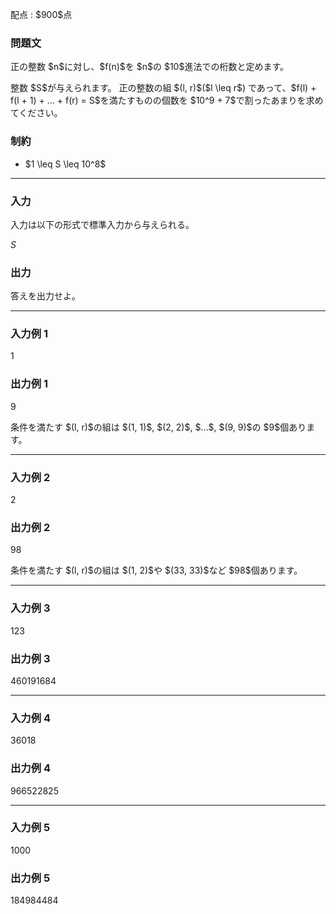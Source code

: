 
<div>

<span>

<span>

<p>
配点 : $900$点
</p>

<div>

<section>

### **問題文**

<p>
正の整数 $n$に対し、$f(n)$を $n$の $10$進法での桁数と定めます。
</p>

<p>
整数 $S$が与えられます。
正の整数の組 $(l, r)$($l \leq r$) であって、$f(l) + f(l + 1) + ... + f(r) = S$を満たすものの個数を $10^9 + 7$で割ったあまりを求めてください。
</p>

</section>

</div>

<div>

<section>

### **制約**

<ul>

<li>
$1 \leq S \leq 10^8$
</li>

</ul>

</section>

</div>

---

<div>

<div>

<section>

### **入力**

<p>
入力は以下の形式で標準入力から与えられる。
</p>

<div>

$S$
</div>

</section>

</div>

<div>

<section>

### **出力**

<p>
答えを出力せよ。
</p>

</section>

</div>

</div>

---

<div>

<section>

### **入力例 1**

<div>

1

</div>

</section>

</div>

<div>

<section>

### **出力例 1**

<div>

9

</div>

<p>
条件を満たす $(l, r)$の組は $(1, 1)$, $(2, 2)$, $...$, $(9, 9)$の $9$個あります。
</p>

</section>

</div>

---

<div>

<section>

### **入力例 2**

<div>

2

</div>

</section>

</div>

<div>

<section>

### **出力例 2**

<div>

98

</div>

<p>
条件を満たす $(l, r)$の組は $(1, 2)$や $(33, 33)$など $98$個あります。
</p>

</section>

</div>

---

<div>

<section>

### **入力例 3**

<div>

123

</div>

</section>

</div>

<div>

<section>

### **出力例 3**

<div>

460191684

</div>

</section>

</div>

---

<div>

<section>

### **入力例 4**

<div>

36018

</div>

</section>

</div>

<div>

<section>

### **出力例 4**

<div>

966522825

</div>

</section>

</div>

---

<div>

<section>

### **入力例 5**

<div>

1000

</div>

</section>

</div>

<div>

<section>

### **出力例 5**

<div>

184984484

</div>

</section>

</div>

</span>

</span>

</div>
